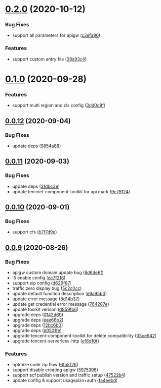 # [0.2.0](https://github.com/serverless-components/tencent-koa/compare/v0.1.0...v0.2.0) (2020-10-12)


### Bug Fixes

* support all parameters for apigw ([c3efa96](https://github.com/serverless-components/tencent-koa/commit/c3efa96be05122a62d31ece57cdcaa315fdfb228))


### Features

* support custom entry file ([38a93c4](https://github.com/serverless-components/tencent-koa/commit/38a93c44814f69f4f48a3512f617bb4a379a0515))

# [0.1.0](https://github.com/serverless-components/tencent-koa/compare/v0.0.12...v0.1.0) (2020-09-28)


### Features

* support multi region and cls config ([3dd0c8f](https://github.com/serverless-components/tencent-koa/commit/3dd0c8fd4a0a074c858df1d151f9131ad5d14620))

## [0.0.12](https://github.com/serverless-components/tencent-koa/compare/v0.0.11...v0.0.12) (2020-09-04)


### Bug Fixes

* update deps ([9854a88](https://github.com/serverless-components/tencent-koa/commit/9854a889676e3558538bd6b30defe05600a3c3ec))

## [0.0.11](https://github.com/serverless-components/tencent-koa/compare/v0.0.10...v0.0.11) (2020-09-03)


### Bug Fixes

* update deps ([31dbc3e](https://github.com/serverless-components/tencent-koa/commit/31dbc3e321a14648de0ef0918f1a0a5af0905336))
* update tencnet-component-toolkit for api mark ([9c79124](https://github.com/serverless-components/tencent-koa/commit/9c79124a18a9da3dea18157d69c952ed0f1cdacc))

## [0.0.10](https://github.com/serverless-components/tencent-koa/compare/v0.0.9...v0.0.10) (2020-09-01)


### Bug Fixes

* support cfs ([b7f7d9e](https://github.com/serverless-components/tencent-koa/commit/b7f7d9e7070ebe3dd3e0190eb66f56e6686aa7a7))

## [0.0.9](https://github.com/serverless-components/tencent-koa/compare/v0.0.8...v0.0.9) (2020-08-26)


### Bug Fixes

* apigw custom domain update bug ([8d6de6f](https://github.com/serverless-components/tencent-koa/commit/8d6de6fe3fc9d4933fcce1cd052d46bc942e9908))
* l5 enable config ([cc7f2f8](https://github.com/serverless-components/tencent-koa/commit/cc7f2f82f4efa1c5304dde748ac80127fb758311))
* support eip config ([d629f87](https://github.com/serverless-components/tencent-koa/commit/d629f878a2a9f0e80eeceb9043045e34fb1e75a2))
* traffic zero display bug ([5c2c0cc](https://github.com/serverless-components/tencent-koa/commit/5c2c0cc9b72d8b0e26ca112184c2bdd0a15bde8d))
* update default function description ([e9a95b0](https://github.com/serverless-components/tencent-koa/commit/e9a95b0346fafec33ab08d95bd0dd9a0e9520cc1))
* update error message ([8d14b37](https://github.com/serverless-components/tencent-koa/commit/8d14b37e4805710f701385d0bd01ee4628d2b434))
* update get credential error message ([764287e](https://github.com/serverless-components/tencent-koa/commit/764287ee5cd977c23da047a11149c91a1086fb73))
* update toolkit verison ([d859fb6](https://github.com/serverless-components/tencent-koa/commit/d859fb677159e79b2eb535822fd40e252f437eb3))
* upgrade deps ([0142d69](https://github.com/serverless-components/tencent-koa/commit/0142d6938aeafa4c489b8def1119b50bef8553ef))
* upgrade deps ([eae66b2](https://github.com/serverless-components/tencent-koa/commit/eae66b231df8737a5c249072dd4dbb2f269639be))
* upgrade deps ([12bc6b0](https://github.com/serverless-components/tencent-koa/commit/12bc6b03b84a8c8e0ebd3f9802b9b66555d5db40))
* upgrade deps ([b0501fe](https://github.com/serverless-components/tencent-koa/commit/b0501fe5591e8aaba0d4fc95d3564a54400012cc))
* upgrade tencent-component-toolkit for delete compatibility ([05ce942](https://github.com/serverless-components/tencent-koa/commit/05ce9428e78b572219d00048316279c80628bba9))
* upgrade tencent-serverless-http ([ef8d10f](https://github.com/serverless-components/tencent-koa/commit/ef8d10fde3271d61d6cff9062742a803827377ad))


### Features

* optmize code zip flow ([6fa5126](https://github.com/serverless-components/tencent-koa/commit/6fa5126532f85d976007e1442fcf0198179ef273))
* support disable creating apigw ([5975396](https://github.com/serverless-components/tencent-koa/commit/5975396dcdff734c1ac4447696b3b305a5875f13))
* support scf publish version and traffic setup ([47522b4](https://github.com/serverless-components/tencent-koa/commit/47522b4edc6c14f6cc89bb379aed885899cfac46))
* update config & support usageplan+auth ([fa4eebd](https://github.com/serverless-components/tencent-koa/commit/fa4eebdbf24eb0d8f2dc949444f15da6176154ae))
